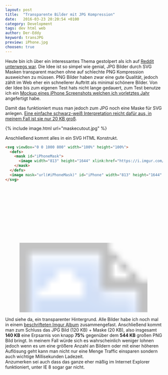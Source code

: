 ```yaml
---
layout: post
title:  "Transparente Bilder mit JPG Kompression"
date:   2016-03-23 20:20:54 +0100
category: Development
tags: dev html web
author: Der-Eddy
keyword: transJPG
preview: iPhone.jpg
choosen: true
---
```

Heute bin ich über ein interessantes Thema gestolpert als ich auf [Reddit unterwegs war](https://www.reddit.com/r/web_design/comments/4bdgj1/somebody_at_apple_forgot_to_use_a_png/). Die Idee ist so simpel wie genial, JPG Bilder durch SVG Masken transparent machen ohne auf schlechte PNG Kompression ausweichen zu müssen. PNG Bilder haben zwar eine gute Qualität, jedoch zählt im Web eher ein schnellerer Auftritt als minimal schönere Bilder. Von der Idee bis zum eigenen Test hats nicht lange gedauert, zum Test benutze ich ein [Mockup eines iPhone Screenshots welchen ich vorletztes Jahr](https://imgur.com/a/dtvKk) angefertigt habe.

Damit das funktioniert muss man jedoch zum JPG noch eine Maske für SVG anlegen. [Eine einfache schwarz-weiß Interpretation reicht dafür aus, in meinem Fall ist sie nur 20 KB groß](https://i.imgur.com/xm3HnrO.jpg).

{% include image.html url="maskecutout.jpg" %}

Anschließend kommt alles in ein SVG HTML Konstrukt.

```html
<svg viewBox="0 0 1000 800" width="100%" height="100%">
  <defs>
    <mask id="iPhoneMask">
      <image width="813" height="1644" xlink:href="https://i.imgur.com/xm3HnrO.jpg"></image>
    </mask>
  </defs>
  <image mask="url(#iPhoneMask)" id="iPhone" width="813" height="1644" xlink:href="https://i.imgur.com/pL5AyGJ.jpg"></image>
</svg>
```

<svg viewBox="-90 0 1000 800" width="100%" height="100%">
  <defs>
    <mask id="iPhoneMask">
      <image width="813" height="1644" xlink:href="{{ site_root }}/img/{{ page.keyword }}/maske.jpg"></image>
    </mask>
  </defs>
  <image mask="url(#iPhoneMask)" id="iPhone" width="813" height="1644" xlink:href="{{ site_root }}/img/{{ page.keyword }}/iPhone.jpg"></image>
</svg><br>

Und siehe da, ein transparenter Hintergrund. Alle Bilder habe ich noch mal in einem [beschrifteten Imgur Album](https://imgur.com/a/2Ae6K) zusammengefast. Anschließend kommt man zum Schluss das JPG Bild (120 KB) + Maske (20 KB), also insgesamt **140 KB** eine Erpsarnis von knapp **75%** gegenüber dem **544 KB** großen PNG Bild bringt. In meinem Fall würde sich es wahrscheinlich weniger lohnen jedoch wenn es um eine größere Anzahl an Bildern oder mit einer höheren Auflösung geht kann man nicht nur eine Menge Traffic einsparen sondern auch wichtige Millisekunden Ladezeit.  
Anzumerken sei auch dass das ganze eher mäßig im Internet Explorer funktioniert, unter IE 8 sogar gar nicht.
